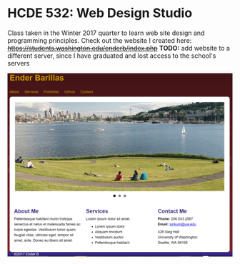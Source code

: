 # HCDE 532: Web Design Studio

Class taken in the Winter 2017 quarter to learn web site design and programming principles.
Check out the website I created here: ~~https://students.washington.edu/enderb/index.php~~ **TODO:** add website to a different server, since I have graduated and lost access to the school's servers

![Home page of website](images/screenshot.PNG)
